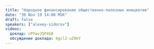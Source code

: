 ```yaml
---
title: "Народное финансирование общественно-полезных инициатив"
date: "30 Nov 19 14:00 MSK"
draft: false
speakers: ["alexey-sidorov"]
videos:
  доклад: nPYavJSP4S0
  обсуждение доклада: 9gclZ-uZ9kY
---
```

